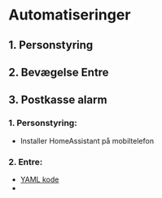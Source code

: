 # Automatiseringer
## 1. Personstyring
## 2. Bevægelse Entre
## 3. Postkasse alarm

### 1. Personstyring:
- Installer HomeAssistant på mobiltelefon


### 2. Entre:
- [YAML kode](Images/Test%20YAML)
- 


